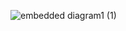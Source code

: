 ![embedded diagram1 (1)](https://user-images.githubusercontent.com/94234015/144431775-29fe6b8d-b58a-462e-869a-85cd38d9420e.jpg)

